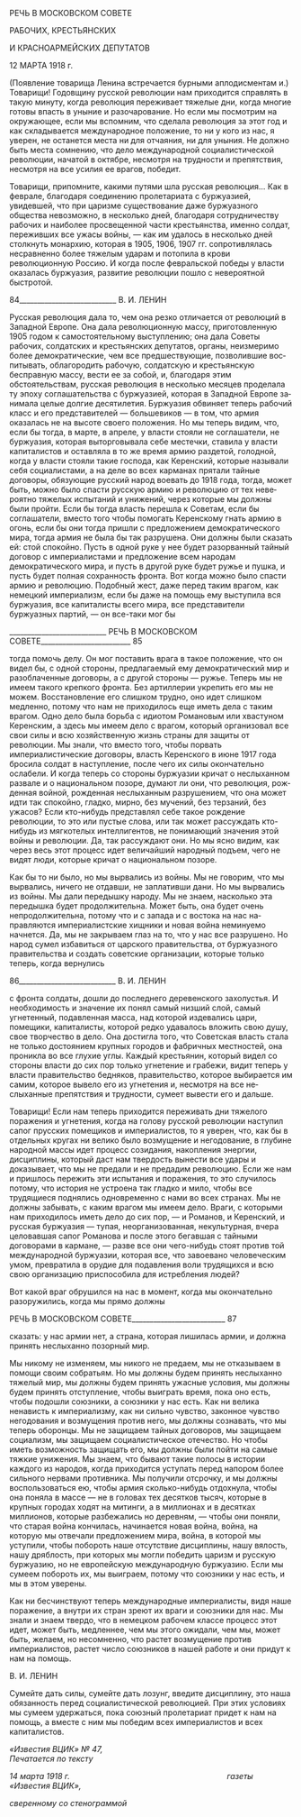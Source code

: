 РЕЧЬ В МОСКОВСКОМ СОВЕТЕ

РАБОЧИХ, КРЕСТЬЯНСКИХ

И КРАСНОАРМЕЙСКИХ ДЕПУТАТОВ

12 МАРТА 1918 г.

(Появление товарища Ленина встречается бурны­ми аплодисментам и.) Товарищи! Годовщину русской революции нам при­ходится справлять в такую минуту, когда революция переживает тяжелые дни, когда многие готовы впасть в уныние и разочарование. Но если мы посмотрим на окружаю­щее, если мы вспомним, что сделала революция за этот год и как складывается между­народное положение, то ни у кого из нас, я уверен, не останется места ни для отчаяния, ни для уныния. Не должно быть места сомнению, что дело международной социали­стической революции, начатой в октябре, несмотря на трудности и препятствия, не­смотря на все усилия ее врагов, победит.

Товарищи, припомните, какими путями шла русская революция... Как в феврале, благодаря соединению пролетариата с буржуазией, увидевшей, что при царизме суще­ствование даже буржуазного общества невозможно, в несколько дней, благодаря со­трудничеству рабочих и наиболее просвещенной части крестьянства, именно солдат, переживших все ужасы войны, — как им удалось в несколько дней столкнуть монар­хию, которая в 1905, 1906, 1907 гг. сопротивлялась несравненно более тяжелым ударам и потопила в крови революционную Россию. И когда после февральской победы у вла­сти оказалась буржуазия, развитие революции пошло с невероятной быстротой.

  

84___________________________ В. И. ЛЕНИН

Русская революция дала то, чем она резко отличается от революций в Западной Ев­ропе. Она дала революционную массу, приготовленную 1905 годом к самостоятельно­му выступлению; она дала Советы рабочих, солдатских и крестьянских депутатов, ор­ганы, неизмеримо более демократические, чем все предшествующие, позволившие вос­питывать, облагородить рабочую, солдатскую и крестьянскую бесправную массу, вести ее за собой, и, благодаря этим обстоятельствам, русская революция в несколько меся­цев проделала ту эпоху соглашательства с буржуазией, которая в Западной Европе за­нимала целые долгие десятилетия. Буржуазия обвиняет теперь рабочий класс и его представителей — большевиков — в том, что армия оказалась не на высоте своего по­ложения. Но мы теперь видим, что, если бы тогда, в марте, в апреле, у власти стояли не соглашатели, не буржуазия, которая выторговывала себе местечки, ставила у власти капиталистов и оставляла в то же время армию раздетой, голодной, когда у власти стояли такие господа, как Керенский, которые называли себя социалистами, а на деле во всех карманах прятали тайные договоры, обязующие русский народ воевать до 1918 года, тогда, может быть, можно было спасти русскую армию и революцию от тех неве­роятно тяжелых испытаний и унижений, через которые мы должны были пройти. Если бы тогда власть перешла к Советам, если бы соглашатели, вместо того чтобы помогать Керенскому гнать армию в огонь, если бы они тогда пришли с предложением демокра­тического мира, тогда армия не была бы так разрушена. Они должны были сказать ей: стой спокойно. Пусть в одной руке у нее будет разорванный тайный договор с импе­риалистами и предложение всем народам демократического мира, и пусть в другой ру­ке будет ружье и пушка, и пусть будет полная сохранность фронта. Вот когда можно было спасти армию и революцию. Подобный жест, даже перед таким врагом, как не­мецкий империализм, если бы даже на помощь ему выступила вся буржуазия, все капи­талисты всего мира, все представители буржуазных партий, — он все-таки мог бы

  

___________________________ РЕЧЬ В МОСКОВСКОМ СОВЕТЕ_________________________ 85

тогда помочь делу. Он мог поставить врага в такое положение, что он видел бы, с од­ной стороны, предлагаемый ему демократический мир и разоблаченные договоры, а с другой стороны — ружье. Теперь мы не имеем такого крепкого фронта. Без артиллерии укрепить его мы не можем. Восстановление его слишком трудно, оно идет слишком медленно, потому что нам не приходилось еще иметь дела с таким врагом. Одно дело была борьба с идиотом Романовым или хвастуном Керенским, а здесь мы имеем дело с врагом, который организовал все свои силы и всю хозяйственную жизнь страны для защиты от революции. Мы знали, что вместо того, чтобы порвать империалистические договоры, власть Керенского в июне 1917 года бросила солдат в наступление, после чего их силы окончательно ослабели. И когда теперь со стороны буржуазии кричат о неслыханном развале и о национальном позоре, думают ли они, что революция, рож­денная войной, рожденная неслыханным разрушением, что она может идти так спокой­но, гладко, мирно, без мучений, без терзаний, без ужасов? Если кто-нибудь представлял себе такое рождение революции, то это или пустые слова, или так может рассуждать кто-нибудь из мягкотелых интеллигентов, не понимающий значения этой войны и ре­волюции. Да, так рассуждают они. Но мы ясно видим, как через весь этот процесс идет величайший народный подъем, чего не видят люди, которые кричат о национальном позоре.

Как бы то ни было, но мы вырвались из войны. Мы не говорим, что мы вырвались, ничего не отдавши, не заплативши дани. Но мы вырвались из войны. Мы дали пере­дышку народу. Мы не знаем, насколько эта передышка будет продолжительна. Может быть, она будет очень непродолжительна, потому что и с запада и с востока на нас на­правляются империалистские хищники и новая война неминуемо начнется. Да, мы не закрываем глаз на то, что у нас все разрушено. Но народ сумел избавиться от царского правительства, от буржуазного правительства и создать советские организации, кото­рые только теперь, когда вернулись

  

86___________________________ В. И. ЛЕНИН

с фронта солдаты, дошли до последнего деревенского захолустья. И необходимость и значение их понял самый низший слой, самый угнетенный, подавленная масса, над ко­торой издевались цари, помещики, капиталисты, которой редко удавалось вложить свою душу, свое творчество в дело. Она достигла того, что Советская власть стала не только достоянием крупных городов и фабричных местностей, она проникла во все глухие углы. Каждый крестьянин, который видел со стороны власти до сих пор только угнетение и грабежи, видит теперь у власти правительство бедняков, правительство, которое выбирается им самим, которое вывело его из угнетения и, несмотря на все не­слыханные препятствия и трудности, сумеет вывести его и дальше.

Товарищи! Если нам теперь приходится переживать дни тяжелого поражения и уг­нетения, когда на голову русской революции наступил сапог прусских помещиков и империалистов, то я уверен, что, как бы в отдельных кругах ни велико было возмуще­ние и негодование, в глубине народной массы идет процесс созидания, накопления энергии, дисциплины, который даст нам твердость вынести все удары и доказывает, что мы не предали и не предадим революцию. Если же нам и пришлось пережить эти испы­тания и поражения, то это случилось потому, что история не устроена так гладко и ми­ло, чтобы все трудящиеся поднялись одновременно с нами во всех странах. Мы не должны забывать, с каким врагом мы имеем дело. Враги, с которыми нам приходилось иметь дело до сих пор, — и Романов, и Керенский, и русская буржуазия — тупая, неор­ганизованная, некультурная, вчера целовавшая сапог Романова и после этого бегавшая с тайными договорами в кармане, — разве все они чего-нибудь стоят против той меж­дународной буржуазии, которая все, что завоевано человеческим умом, превратила в орудие для подавления воли трудящихся и всю свою организацию приспособила для истребления людей?

Вот какой враг обрушился на нас в момент, когда мы окончательно разоружились, когда мы прямо должны

  

РЕЧЬ В МОСКОВСКОМ СОВЕТЕ__________________________ 87

сказать: у нас армии нет, а страна, которая лишилась армии, и должна принять неслы­ханно позорный мир.

Мы никому не изменяем, мы никого не предаем, мы не отказываем в помощи своим собратьям. Но мы должны будем принять неслыханно тяжелый мир, мы должны будем принять ужасные условия, мы должны будем принять отступление, чтобы выиграть время, пока оно есть, чтобы подошли союзники, а союзники у нас есть. Как ни велика ненависть к империализму, как ни сильно чувство, законное чувство негодования и возмущения против него, мы должны сознавать, что мы теперь оборонцы. Мы не за­щищаем тайных договоров, мы защищаем социализм, мы защищаем социалистическое отечество. Но чтобы иметь возможность защищать его, мы должны были пойти на са­мые тяжкие унижения. Мы знаем, что бывают такие полосы в истории каждого из на­родов, когда приходится уступать перед напором более сильного нервами противника. Мы получили отсрочку, и мы должны воспользоваться ею, чтобы армия сколько-нибудь отдохнула, чтобы она поняла в массе — не в головах тех десятков тысяч, кото­рые в крупных городах ходят на митинги, а в миллионах и в десятках миллионов, кото­рые разбежались но деревням, — чтобы они поняли, что старая война кончилась, начи­нается новая война, война, на которую мы отвечали предложением мира, война, в кото­рой мы уступили, чтобы побороть наше отсутствие дисциплины, нашу вялость, нашу дряблость, при которых мы могли победить царизм и русскую буржуазию, но не евро­пейскую международную буржуазию. Если мы сумеем побороть их, мы выиграем, по­тому что союзники у нас есть, и мы в этом уверены.

Как ни бесчинствуют теперь международные империалисты, видя наше поражение, а внутри их стран зреют их враги и союзники для нас. Мы знали и знаем твердо, что в немецком рабочем классе процесс этот идет, может быть, медленнее, чем мы этого ожидали, чем мы, может быть, желаем, но несомненно, что растет возмущение против империалистов, растет число союзников в нашей работе и они придут к нам на помощь.

  

В. И. ЛЕНИН

Сумейте дать силы, сумейте дать лозунг, введите дисциплину, это наша обязанность перед социалистической революцией. При этих условиях мы сумеем удержаться, пока союзный пролетариат придет к нам на помощь, а вместе с ним мы победим всех импе­риалистов и всех капиталистов.

_«Известия ВЦИК» № 47,                                                                   Печатается по тексту_

_14 марта 1918 г.                                                                       газеты «Известия ВЦИК»,_

_сверенному со стенограммой_